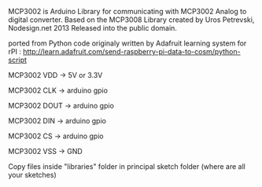 MCP3002 is Arduino Library for communicating with MCP3002 Analog to digital converter.
Based on the MCP3008 Library created by Uros Petrevski, Nodesign.net 2013
Released into the public domain.

ported from Python code originaly written by Adafruit learning system for rPI :
http://learn.adafruit.com/send-raspberry-pi-data-to-cosm/python-script


MCP3002 VDD -> 5V or 3.3V 

MCP3002 CLK -> arduino gpio

MCP3002 DOUT -> arduino gpio

MCP3002 DIN -> arduino gpio

MCP3002 CS -> arduino gpio

MCP3002 VSS -> GND

Copy files inside "libraries" folder in principal sketch folder (where are all your sketches)
